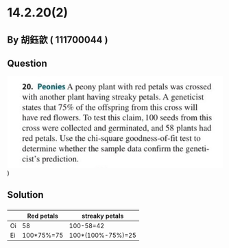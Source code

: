 # 14.2.20(2)

## By 胡鈺歆 ( 111700044 )

## Question
 
 ![image](https://github.com/HWTeng-Course/202402-Statistics/blob/main/Images/S__20316175.jpg))

## Solution
##### 
|             | Red petals | streaky petals |
|--------------|----------|----------------|
| Oi | 58 | 100-58=42 | 
| Ei  | 100*75%=75 | 100*(100%-75%)=25 |
